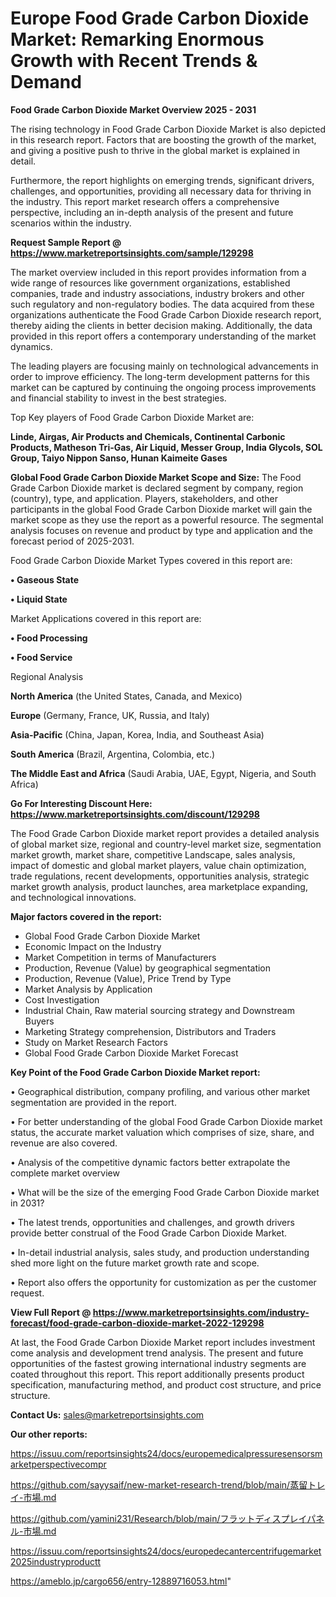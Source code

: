 # Europe Food Grade Carbon Dioxide Market: Remarking Enormous Growth with Recent Trends & Demand

<Strong> Food Grade Carbon Dioxide Market Overview 2025 - 2031</strong>

The rising technology in Food Grade Carbon Dioxide Market is also depicted in this research report. Factors that are boosting the growth of the market, and giving a positive push to thrive in the global market is explained in detail.

Furthermore, the report highlights on emerging trends, significant drivers, challenges, and opportunities, providing all necessary data for thriving in the industry. This report market research offers a comprehensive perspective, including an in-depth analysis of the present and future scenarios within the industry.

<strong>Request Sample Report @ <a href=https://www.marketreportsinsights.com/sample/129298>https://www.marketreportsinsights.com/sample/129298</a></strong>

The market overview included in this report provides information from a wide range of resources like government organizations, established companies, trade and industry associations, industry brokers and other such regulatory and non-regulatory bodies. The data acquired from these organizations authenticate the Food Grade Carbon Dioxide research report, thereby aiding the clients in better decision making. Additionally, the data provided in this report offers a contemporary understanding of the market dynamics.

The leading players are focusing mainly on technological advancements in order to improve efficiency. The long-term development patterns for this market can be captured by continuing the ongoing process improvements and financial stability to invest in the best strategies.

Top Key players of Food Grade Carbon Dioxide Market are:

<strong>Linde, Airgas, Air Products and Chemicals, Continental Carbonic Products, Matheson Tri-Gas, Air Liquid, Messer Group, India Glycols, SOL Group, Taiyo Nippon Sanso, Hunan Kaimeite Gases</strong>

<strong><b>Global Food Grade Carbon Dioxide Market Scope and Size:</b></strong>
The Food Grade Carbon Dioxide market is declared segment by company, region (country), type, and application. Players, stakeholders, and other participants in the global Food Grade Carbon Dioxide market will gain the market scope as they use the report as a powerful resource. The segmental analysis focuses on revenue and product by type and application and the forecast period of 2025-2031.

Food Grade Carbon Dioxide Market Types covered in this report are:

<strong>• Gaseous State

• Liquid State</strong>

Market Applications covered in this report are:

<strong>• Food Processing

• Food Service</strong> 

Regional Analysis

<strong>North America</strong> (the United States, Canada, and Mexico)

<strong>Europe</strong> (Germany, France, UK, Russia, and Italy)

<strong>Asia-Pacific</strong> (China, Japan, Korea, India, and Southeast Asia)

<strong>South America</strong> (Brazil, Argentina, Colombia, etc.)

<strong>The Middle East and Africa</strong> (Saudi Arabia, UAE, Egypt, Nigeria, and South Africa)

<strong>Go For Interesting Discount Here: <a href=https://www.marketreportsinsights.com/discount/129298>https://www.marketreportsinsights.com/discount/129298</a></strong>

The Food Grade Carbon Dioxide market report provides a detailed analysis of global market size, regional and country-level market size, segmentation market growth, market share, competitive Landscape, sales analysis, impact of domestic and global market players, value chain optimization, trade regulations, recent developments, opportunities analysis, strategic market growth analysis, product launches, area marketplace expanding, and technological innovations.

<strong><b>Major factors covered in the report:</b></strong>
<ul>
  <li>Global Food Grade Carbon Dioxide Market </li>
  <li>Economic Impact on the Industry</li>
  <li>Market Competition in terms of Manufacturers</li>
  <li>Production, Revenue (Value) by geographical segmentation</li>
  <li>Production, Revenue (Value), Price Trend by Type</li>
  <li>Market Analysis by Application</li>
  <li>Cost Investigation</li>
  <li>Industrial Chain, Raw material sourcing strategy and Downstream Buyers</li>
  <li>Marketing Strategy comprehension, Distributors and Traders</li>
  <li>Study on Market Research Factors</li>
  <li>Global Food Grade Carbon Dioxide Market Forecast</li>
</ul>

<strong><b>Key Point of the Food Grade Carbon Dioxide Market report:</b></strong>

• Geographical distribution, company profiling, and various other market segmentation are provided in the report.

• For better understanding of the global Food Grade Carbon Dioxide market status, the accurate market valuation which comprises of size, share, and revenue are also covered.

• Analysis of the competitive dynamic factors better extrapolate the complete market overview

• What will be the size of the emerging Food Grade Carbon Dioxide market in 2031?

• The latest trends, opportunities and challenges, and growth drivers provide better construal of the Food Grade Carbon Dioxide Market.

• In-detail industrial analysis, sales study, and production understanding shed more light on the future market growth rate and scope.

• Report also offers the opportunity for customization as per the customer request.

<strong><b>View Full Report @ <a href=https://www.marketreportsinsights.com/industry-forecast/food-grade-carbon-dioxide-market-2022-129298>https://www.marketreportsinsights.com/industry-forecast/food-grade-carbon-dioxide-market-2022-129298</a></b></strong>


At last, the Food Grade Carbon Dioxide Market report includes investment come analysis and development trend analysis. The present and future opportunities of the fastest growing international industry segments are coated throughout this report. This report additionally presents product specification, manufacturing method, and product cost structure, and price structure.

<strong>Contact Us:</strong>
sales@marketreportsinsights.com

<strong>Our other reports:</strong>

<a href=https://issuu.com/reportsinsights24/docs/europemedicalpressuresensorsmarketperspectivecompr>https://issuu.com/reportsinsights24/docs/europemedicalpressuresensorsmarketperspectivecompr</a>

<a href=https://github.com/sayysaif/new-market-research-trend/blob/main/蒸留トレイ-市場.md>https://github.com/sayysaif/new-market-research-trend/blob/main/蒸留トレイ-市場.md</a>

<a href=https://github.com/yamini231/Research/blob/main/フラットディスプレイパネル-市場.md>https://github.com/yamini231/Research/blob/main/フラットディスプレイパネル-市場.md</a>

<a href=https://issuu.com/reportsinsights24/docs/europedecantercentrifugemarket2025industryproductt>https://issuu.com/reportsinsights24/docs/europedecantercentrifugemarket2025industryproductt</a>

<a href=https://ameblo.jp/cargo656/entry-12889716053.html>https://ameblo.jp/cargo656/entry-12889716053.html</a>"
